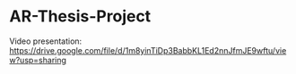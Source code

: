 # AR-Thesis-Project

Video presentation: https://drive.google.com/file/d/1m8yinTiDp3BabbKL1Ed2nnJfmJE9wftu/view?usp=sharing
